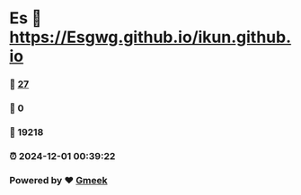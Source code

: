 # Es :link: https://Esgwg.github.io/ikun.github.io 
### :page_facing_up: [27](https://Esgwg.github.io/ikun.github.io/tag.html) 
### :speech_balloon: 0 
### :hibiscus: 19218 
### :alarm_clock: 2024-12-01 00:39:22 
### Powered by :heart: [Gmeek](https://github.com/Meekdai/Gmeek)
